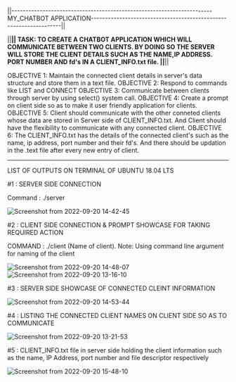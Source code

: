 ||-----------------------------------------------------------------------MY_CHATBOT APPLICATION-------------------------------------------------------------------||

||****************************************************************************************************************************************************************||
 TASK: TO CREATE A CHATBOT APPLICATION WHICH WILL COMMUNICATE BETWEEN TWO CLIENTS. BY DOING SO THE SERVER WILL STORE THE CLIENT DETAILS SUCH AS THE NAME,IP ADDRESS.       PORT NUMBER AND fd's IN A CLIENT_INFO.txt file.
||****************************************************************************************************************************************************************||


 OBJECTIVE 1: Maintain the connected client details in server's data structure and store them in a text file.
 OBJECTIVE 2: Respond to commands like LIST and CONNECT 
 OBJECTIVE 3: Communicate between clients through server by using select() system call.
 OBJECTIVE 4: Create a prompt on client side so as to make it user friendly application for clients.
 OBJECTIVE 5: Client should communicate with the other conneted clients whose data are stored in Server side of CLIENT_INFO.txt. And Client should have the                           flexibility to communicate with any connected client.
 OBJECTIVE 6: The CLIENT_INFO.txt has the details of the connected client's such as the name, ip address, port number and their fd's. And there should be updation 
              in the .text file after every new entry of client.
 


----------------------------------------------------------------------------------------------------------------------------------------------------------------------
LIST OF OUTPUTS ON TERMINAL OF UBUNTU 18.04 LTS

#1 : SERVER SIDE CONNECTION

Command : ./server

![Screenshot from 2022-09-20 14-42-45](https://user-images.githubusercontent.com/98145598/191218666-da7662c4-77aa-45c7-9653-6c12ed78e8d6.png)

#2 : CLIENT SIDE CONNECTION & PROMPT SHOWCASE FOR TAKING REQUIRED ACTION

COMMAND : ./client (Name of client).
        Note: Using command line argument for naming of the client

![Screenshot from 2022-09-20 14-48-07](https://user-images.githubusercontent.com/98145598/191219978-2ab313c6-65aa-4765-8469-a1ccd4cf6053.png)
![Screenshot from 2022-09-20 13-16-10](https://user-images.githubusercontent.com/98145598/191220072-8a5f550d-7bb0-4e4c-b014-ef7cb7233335.png)

#3 : SERVER SIDE SHOWCASE OF CONNECTED CLEINT INFORMATION

![Screenshot from 2022-09-20 14-53-44](https://user-images.githubusercontent.com/98145598/191221278-d823ac5e-aec9-4c7a-a91d-84bda89ee83c.png)

#4 : LISTING THE CONNECTED CLIENT NAMES ON CLIENT SIDE SO AS TO COMMUNICATE

![Screenshot from 2022-09-20 13-21-53](https://user-images.githubusercontent.com/98145598/191231852-58039b04-df42-466f-bdd7-5d4fdc9bd68c.png)

#5 : CLIENT_INFO.txt file in server side holding the client information such as the name, IP Address, port number and file descriptor respectively

![Screenshot from 2022-09-20 15-48-10](https://user-images.githubusercontent.com/98145598/191233394-43586353-2014-44aa-9c30-10a35fd42811.png)












